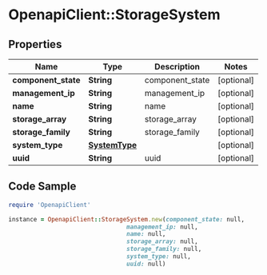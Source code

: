 # OpenapiClient::StorageSystem

## Properties

Name | Type | Description | Notes
------------ | ------------- | ------------- | -------------
**component_state** | **String** | component_state | [optional] 
**management_ip** | **String** | management_ip | [optional] 
**name** | **String** | name | [optional] 
**storage_array** | **String** | storage_array | [optional] 
**storage_family** | **String** | storage_family | [optional] 
**system_type** | [**SystemType**](SystemType.md) |  | [optional] 
**uuid** | **String** | uuid | [optional] 

## Code Sample

```ruby
require 'OpenapiClient'

instance = OpenapiClient::StorageSystem.new(component_state: null,
                                 management_ip: null,
                                 name: null,
                                 storage_array: null,
                                 storage_family: null,
                                 system_type: null,
                                 uuid: null)
```


